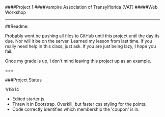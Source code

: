 ####Project 1
####Vampire Association of Transylflorida (VAT)
#####Web Workshop

---

##Readme:

Probably wont be pushing all files to GitHub until this project until the day its due. Nor will it be on the server. Learned my lesson from last time. If you really need help in this class, just ask. If you are just being lazy, I hope you fail.

Once my grade is up, I don't mind leaving this project up as an example.


===

###Project Status

1/18/14
- Edited starter js.
- Threw it in Bootstrap. Overkill, but faster css styling for the points.
- Code correctly identifies which membership the 'coupon' is in.